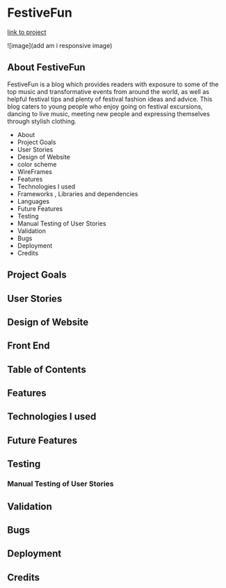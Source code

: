 # FestiveFun
[link to project](https://festivefun.herokuapp.com/)

![image](add am i responsive image)

## About FestiveFun
FestiveFun is a blog which provides readers with exposure to some of the top music and transformative events from around the world, as well as helpful festival tips and plenty of festival fashion ideas and advice. This blog caters to young people who enjoy going on festival excursions, dancing to live music, meeting new people and expressing themselves through stylish clothing.

- About 
- Project Goals
- User Stories 
- Design of Website
 - color scheme
 - WireFrames
- Features
- Technologies I used 
 - Frameworks , Libraries and dependencies 
 - Languages 
- Future Features
- Testing
 - Manual Testing of User Stories
- Validation
- Bugs
- Deployment
- Credits


## Project Goals

## User Stories 

## Design of Website

## Front End 

## Table of Contents

## Features


## Technologies I used 


## Future Features


## Testing

### Manual Testing of User Stories

## Validation


## Bugs



## Deployment



## Credits



